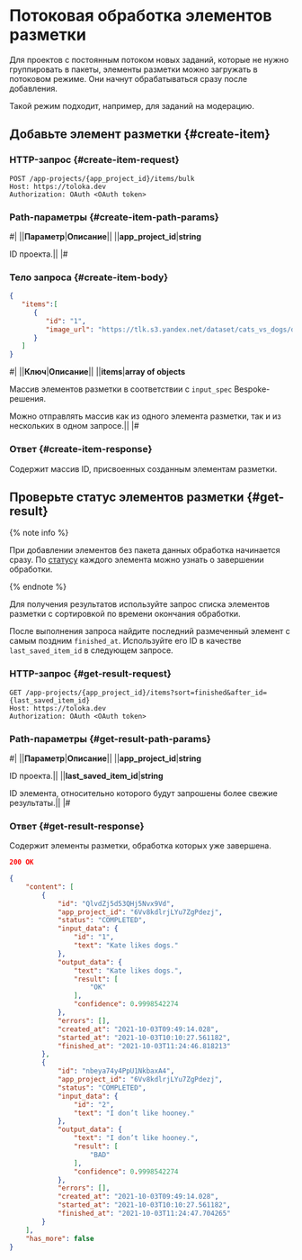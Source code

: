 # Потоковая обработка элементов разметки

Для проектов с постоянным потоком новых заданий, которые не нужно группировать в пакеты, элементы разметки можно загружать в потоковом режиме. Они начнут обрабатываться сразу после добавления.

Такой режим подходит, например, для заданий на модерацию.

## Добавьте элемент разметки {#create-item}

### HTTP-запрос {#create-item-request}

```http
POST /app-projects/{app_project_id}/items/bulk
Host: https://toloka.dev
Authorization: OAuth <OAuth token>
```

### Path-параметры {#create-item-path-params}

#|
||**Параметр**|**Описание**||
||**app_project_id**|**string**

ID проекта.||
|#

### Тело запроса {#create-item-body}

```json
{
   "items":[
      {
         "id": "1",
         "image_url": "https://tlk.s3.yandex.net/dataset/cats_vs_dogs/dogs/048e5760fc5a46faa434922b2447a527.jpg"
      }
   ]
}
```

#|
||**Ключ**|**Описание**||
||**items**|**array of objects**

Массив элементов разметки в соответствии с `input_spec` Bespoke-решения.

Можно отправлять массив как из одного элемента разметки, так и из нескольких в одном запросе.||
|#

### Ответ {#create-item-response}

Содержит массив ID, присвоенных созданным элементам разметки.

## Проверьте статус элементов разметки {#get-result}

{% note info %}

При добавлении элементов без пакета данных обработка начинается сразу. По [статусу](https://toloka.ai/ru/docs/toloka-apps/api/concepts/quickstart-api.html#quickstart-api__check-items) каждого элемента можно узнать о завершении обработки.

{% endnote %}

Для получения результатов используйте запрос списка элементов разметки с сортировкой по времени окончания обработки.

После выполнения запроса найдите последний размеченный элемент с самым поздним `finished_at`. Используйте его ID в качестве `last_saved_item_id` в следующем запросе.

### HTTP-запрос {#get-result-request}

```http
GET /app-projects/{app_project_id}/items?sort=finished&after_id={last_saved_item_id}
Host: https://toloka.dev
Authorization: OAuth <OAuth token>
```

### Path-параметры {#get-result-path-params}

#|
||**Параметр**|**Описание**||
||**app_project_id**|**string**

ID проекта.||
||**last_saved_item_id**|**string**

ID элемента, относительно которого будут запрошены более свежие результаты.||
|#

### Ответ {#get-result-response}

Содержит элементы разметки, обработка которых уже завершена.

```json
200 OK

{
    "content": [
        {
            "id": "QlvdZj5d53QHj5Nvx9Vd",
            "app_project_id": "6Vv8kdlrjLYu7ZgPdezj",
            "status": "COMPLETED",
            "input_data": {
                "id": "1",
                "text": "Kate likes dogs."
            },
            "output_data": {
                "text": "Kate likes dogs.",
                "result": [
                    "OK"
                ],
                "confidence": 0.9998542274
            },
            "errors": [],
            "created_at": "2021-10-03T09:49:14.028",
            "started_at": "2021-10-03T10:10:27.561182",
            "finished_at": "2021-10-03T11:24:46.818213"
        },
        {
            "id": "nbeya74y4PpU1NkbaxA4",
            "app_project_id": "6Vv8kdlrjLYu7ZgPdezj",
            "status": "COMPLETED",
            "input_data": {
                "id": "2",
                "text": "I don’t like hooney."
            },
            "output_data": {
                "text": "I don’t like hooney.",
                "result": [
                    "BAD"
                ],
                "confidence": 0.9998542274
            },
            "errors": [],
            "created_at": "2021-10-03T09:49:14.028",
            "started_at": "2021-10-03T10:10:27.561182",
            "finished_at": "2021-10-03T11:24:47.704265"
        }
    ],
    "has_more": false
}
```